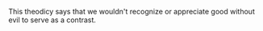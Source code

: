 This theodicy says that we wouldn't recognize or appreciate good without evil to serve as a contrast.